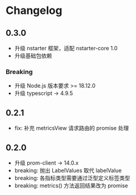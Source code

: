 # Changelog

## 0.3.0

* 升级 nstarter 框架，适配 nstarter-core 1.0
* 升级基础包依赖

### Breaking
* 升级 Node.js 版本要求 >= 18.12.0
* 升级 typescript -> 4.9.5

## 0.2.1

* fix: 补充 metricsView 请求路由的 promise 处理

## 0.2.0

* 升级 prom-client -> 14.0.x
* breaking: 抛出 LabelValues 取代 labelValue
* breaking: 各指标类型需要通过泛型定义标签类型
* breaking: metrics() 方法返回结果改为 promise
